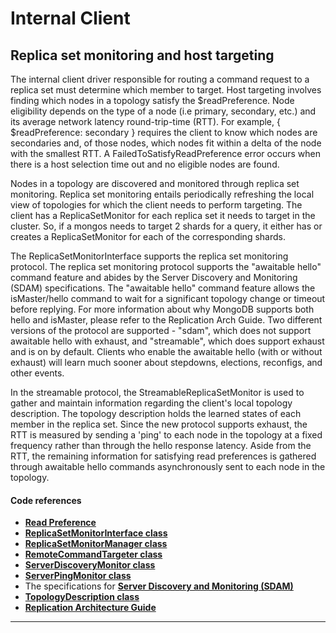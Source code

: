 # Internal Client

## Replica set monitoring and host targeting
The internal client driver responsible for routing a command request to a replica set must determine
which member to target. Host targeting involves finding which nodes in a topology satisfy the
$readPreference. Node eligibility depends on the type of a node (i.e primary, secondary, etc.) and
its average network latency round-trip-time (RTT). For example, { $readPreference: secondary }
requires the client to know which nodes are secondaries and, of those nodes, which nodes fit within
a delta of the node with the smallest RTT. A FailedToSatisfyReadPreference error occurs when there
is a host selection time out and no eligible nodes are found.

Nodes in a topology are discovered and monitored through replica set monitoring. Replica set
monitoring entails periodically refreshing the local view of topologies for which the client needs
to perform targeting. The client has a ReplicaSetMonitor for each replica set it needs to target in
the cluster. So, if a mongos needs to target 2 shards for a query, it either has or creates a
ReplicaSetMonitor for each of the corresponding shards.

The ReplicaSetMonitorInterface supports the replica set monitoring protocol. The replica set
monitoring protocol supports the "awaitable hello" command feature and abides by the Server
Discovery and Monitoring (SDAM) specifications. The "awaitable hello" command feature allows the
isMaster/hello command to wait for a significant topology change or timeout before replying. For
more information about why MongoDB supports both hello and isMaster, please refer to the Replication
Arch Guide. Two different versions of the protocol are supported - "sdam", which does not support
awaitable hello with exhaust, and "streamable", which does support exhaust and is on by default.
Clients who enable the awaitable hello (with or without exhaust) will learn much sooner about
stepdowns, elections, reconfigs, and other events.

In the streamable protocol, the StreamableReplicaSetMonitor is used to gather and maintain
information regarding the client's local topology description. The topology description holds the
learned states of each member in the replica set. Since the new protocol supports exhaust, the RTT
is measured by sending a 'ping' to each node in the topology at a fixed frequency rather than
through the hello response latency. Aside from the RTT, the remaining information for satisfying
read preferences is gathered through awaitable hello commands asynchronously sent to each node in
the topology.


#### Code references
* [**Read Preference**](https://docs.mongodb.com/manual/core/read-preference/)
* [**ReplicaSetMonitorInterface class**](https://github.com/mongodb/mongo/blob/v4.4/src/mongo/client/replica_set_monitor_interface.h)
* [**ReplicaSetMonitorManager class**](https://github.com/mongodb/mongo/blob/v4.4/src/mongo/client/replica_set_monitor_manager.h)
* [**RemoteCommandTargeter class**](https://github.com/mongodb/mongo/blob/v4.4/src/mongo/client/remote_command_targeter.h)
* [**ServerDiscoveryMonitor class**](https://github.com/mongodb/mongo/blob/v4.4/src/mongo/client/server_discovery_monitor.cpp)
* [**ServerPingMonitor class**](https://github.com/mongodb/mongo/blob/v4.4/src/mongo/client/server_ping_monitor.h)
* The specifications for
[**Server Discovery and Monitoring (SDAM)**](https://github.com/mongodb/specifications/blob/master/source/server-discovery-and-monitoring/server-discovery-and-monitoring.rst)
* [**TopologyDescription class**](https://github.com/mongodb/mongo/blob/v4.4/src/mongo/client/sdam/topology_description.h)
* [**Replication Architecture Guide**](https://github.com/mongodb/mongo/blob/master/src/mongo/db/repl/README.md#replication-and-topology-coordinators)
---
